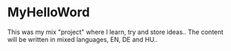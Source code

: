 # MyHelloWord
This was my mix "project" where I learn, try and store ideas..
The content will be written in mixed languages, EN, DE and HU..
